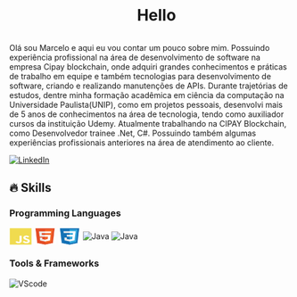 <!--título-->
<div id="user-content-toc">
  <ul align="center">
    <summary><h1 style="display: inline-block">Hello</h1></summary>
</div>

<!-- Presentation -->
<p>
  Olá sou Marcelo e aqui eu vou contar um pouco sobre mim. Possuindo experiência profissional na área de desenvolvimento de software na empresa Cipay blockchain, onde adquiri grandes conhecimentos e práticas de trabalho em equipe e também tecnologias para desenvolvimento de software, criando e realizando manutenções de APIs.
Durante trajetórias de estudos, dentre minha formação acadêmica em ciência da computação na Universidade Paulista(UNIP), como em projetos pessoais, desenvolvi mais de 5 anos de conhecimentos na área de tecnologia, tendo como auxiliador cursos da instituição Udemy. 
Atualmente trabalhando na CIPAY 
Blockchain, como Desenvolvedor trainee .Net, C#. 
Possuindo também algumas experiências profissionais 
anteriores na área de atendimento ao cliente.
</p>

<!-- Dropdown -->


<!-- Links -->
[![LinkedIn](https://img.shields.io/badge/LinkedIn-0077B5?style=for-the-badge&logo=linkedin&logoColor=white)](www.linkedin.com/in/marcelo-marcelino-oliveira)



<!-- GIF -->


## 🔥 Skills
<!-- Skills: Programming Languages -->
  <div style="flex-basis: 48%;">
    <h3>Programming Languages</h3>
    <img align="center" alt="Js" height="30" width="40" src="https://raw.githubusercontent.com/devicons/devicon/master/icons/javascript/javascript-plain.svg">
    <img align="center" alt="HTML" height="30" width="40" src="https://raw.githubusercontent.com/devicons/devicon/master/icons/html5/html5-original.svg">
    <img align="center" alt="CSS" height="30" width="40" src="https://raw.githubusercontent.com/devicons/devicon/master/icons/css3/css3-original.svg">
    <img align="center" alt="Java" height="30" width="40" src="https://cdn-icons-png.flaticon.com/512/5968/5968282.png">
    <img align="center" alt="Java" height="30" width="40" src="https://img.icons8.com/?size=100&id=45490&format=png&color=000000">
    
    


    

  </div>
  
  <!-- Skills: Tools & Frameworks -->
  <div style="flex-basis: 48%;">
    <h3>Tools & Frameworks</h3>
    <img align="center" alt="VScode" height="30" width="40" src="https://cdn.jsdelivr.net/gh/devicons/devicon/icons/vscode/vscode-original.svg">
   
    
    
   
  
  <!-- Skills: Libraries -->
  <div style="flex-basis: 48%;">
  </div>
